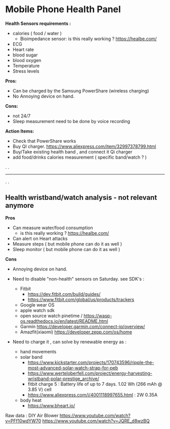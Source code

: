 # Mobile Phone Health Panel

**Health Sensors requirements :**

- calories ( food / water )
  - Bioimpedance sensor: is this really working ? https://healbe.com/
- ECG
- Heart rate
- blood sugar
- blood oxygen
- Temperature
- Stress levels

**Pros:**
- Can be charged by the Samsung PowerShare (wireless charging)
- No Annoying device on hand.
  
**Cons:**
- not 24/7
- Sleep measurement need to be done by voice recording

**Action Items:**

- Check that PowerShare works
- Buy QI charger. https://www.aliexpress.com/item/32997378799.html
- Buy/Take existing health band , and connect it Qi charger 
- add food/drinks calories measurement ( specific band/watch ? ) 

.
.
  
------------------------------------------
.
.

Health wristband/watch analysis - not relevant anymore
---------

**Pros**
- Can measure water/food consumption
  - is this really working ? https://healbe.com/
- Can alert on Heart attacks 
- Measure steps ( but mobile phone can do it as well )
- Sleep monitor ( but mobile phone can do it as well )

**Cons**
- Annoying device on hand.
  
- Need to disable "non-health" sensors on Saturday. see SDK's :
  - Fitbit
    - https://dev.fitbit.com/build/guides/
    - https://www.fitbit.com/global/us/products/trackers     
  - Google wear OS
  - apple watch sdk
  - open source watch pinetime / https://wasp-os.readthedocs.io/en/latest/README.html
  - Garmin https://developer.garmin.com/connect-iq/overview/
  - Amazfit(xiaomi) https://developer.zepp.com/os/home
    
- Need to charge it , can solve by renewable energy as :
   - hand movements
   - solar band
     - https://www.kickstarter.com/projects/170743596/ripple-the-most-advanced-solar-watch-strap-for-peb
     - https://www.werteloberfell.com/project/energy-harvesting-wristband-polar-prestige_archive/
     - fitbit charge 5 : Battery life of up to 7 days.  1.02 Wh (266 mAh @ 3.85 V) cell
     - https://www.aliexpress.com/i/4001118997655.html : 2W 0.35A     
   - body heat
     - https://www.bheart.io/

Raw data : DIY Air Blower
https://www.youtube.com/watch?v=PFf10wdYW70
https://www.youtube.com/watch?v=JQRE_d8wzBQ
